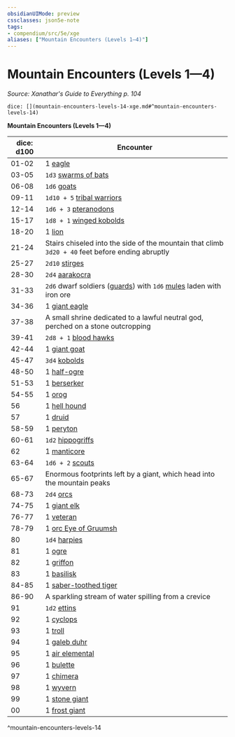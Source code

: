 ```yaml
---
obsidianUIMode: preview
cssclasses: json5e-note
tags:
- compendium/src/5e/xge
aliases: ["Mountain Encounters (Levels 1—4)"]
---
```

# Mountain Encounters (Levels 1—4)
*Source: Xanathar's Guide to Everything p. 104* 

`dice: [](mountain-encounters-levels-14-xge.md#^mountain-encounters-levels-14)`

**Mountain Encounters (Levels 1—4)**

| dice: d100 | Encounter |
|------------|-----------|
| 01-02 | 1 [eagle](compendium/bestiary/beast/eagle.md) |
| 03-05 | `1d3` [swarms of bats](compendium/bestiary/beast/swarm-of-bats.md) |
| 06-08 | `1d6` [goats](compendium/bestiary/beast/goat.md) |
| 09-11 | `1d10 + 5` [tribal warriors](compendium/bestiary/humanoid/tribal-warrior.md) |
| 12-14 | `1d6 + 3` [pteranodons](compendium/bestiary/beast/pteranodon.md) |
| 15-17 | `1d8 + 1` [winged kobolds](compendium/bestiary/humanoid/winged-kobold.md) |
| 18-20 | 1 [lion](compendium/bestiary/beast/lion.md) |
| 21-24 | Stairs chiseled into the side of the mountain that climb `3d20 + 40` feet before ending abruptly |
| 25-27 | `2d10` [stirges](compendium/bestiary/beast/stirge.md) |
| 28-30 | `2d4` [aarakocra](compendium/bestiary/humanoid/aarakocra.md) |
| 31-33 | `2d6` dwarf soldiers ([guards](compendium/bestiary/humanoid/guard.md)) with `1d6` [mules](compendium/bestiary/beast/mule.md) laden with iron ore |
| 34-36 | 1 [giant eagle](compendium/bestiary/beast/giant-eagle.md) |
| 37-38 | A small shrine dedicated to a lawful neutral god, perched on a stone outcropping |
| 39-41 | `2d8 + 1` [blood hawks](compendium/bestiary/beast/blood-hawk.md) |
| 42-44 | 1 [giant goat](compendium/bestiary/beast/giant-goat.md) |
| 45-47 | `3d4` [kobolds](compendium/bestiary/humanoid/kobold.md) |
| 48-50 | 1 [half-ogre](compendium/bestiary/giant/half-ogre-ogrillon.md) |
| 51-53 | 1 [berserker](compendium/bestiary/humanoid/berserker.md) |
| 54-55 | 1 [orog](compendium/bestiary/humanoid/orog.md) |
| 56 | 1 [hell hound](compendium/bestiary/fiend/hell-hound.md) |
| 57 | 1 [druid](compendium/bestiary/humanoid/druid.md) |
| 58-59 | 1 [peryton](compendium/bestiary/monstrosity/peryton.md) |
| 60-61 | `1d2` [hippogriffs](compendium/bestiary/monstrosity/hippogriff.md) |
| 62 | 1 [manticore](compendium/bestiary/monstrosity/manticore.md) |
| 63-64 | `1d6 + 2` [scouts](compendium/bestiary/humanoid/scout.md) |
| 65-67 | Enormous footprints left by a giant, which head into the mountain peaks |
| 68-73 | `2d4` [orcs](compendium/bestiary/humanoid/orc.md) |
| 74-75 | 1 [giant elk](compendium/bestiary/beast/giant-elk.md) |
| 76-77 | 1 [veteran](compendium/bestiary/humanoid/veteran.md) |
| 78-79 | 1 [orc Eye of Gruumsh](compendium/bestiary/humanoid/orc-eye-of-gruumsh.md) |
| 80 | `1d4` [harpies](compendium/bestiary/monstrosity/harpy.md) |
| 81 | 1 [ogre](compendium/bestiary/giant/ogre.md) |
| 82 | 1 [griffon](compendium/bestiary/monstrosity/griffon.md) |
| 83 | 1 [basilisk](compendium/bestiary/monstrosity/basilisk.md) |
| 84-85 | 1 [saber-toothed tiger](compendium/bestiary/beast/saber-toothed-tiger.md) |
| 86-90 | A sparkling stream of water spilling from a crevice |
| 91 | `1d2` [ettins](compendium/bestiary/giant/ettin.md) |
| 92 | 1 [cyclops](compendium/bestiary/giant/cyclops.md) |
| 93 | 1 [troll](compendium/bestiary/giant/troll.md) |
| 94 | 1 [galeb duhr](compendium/bestiary/elemental/galeb-duhr.md) |
| 95 | 1 [air elemental](compendium/bestiary/elemental/air-elemental.md) |
| 96 | 1 [bulette](compendium/bestiary/monstrosity/bulette.md) |
| 97 | 1 [chimera](compendium/bestiary/monstrosity/chimera.md) |
| 98 | 1 [wyvern](compendium/bestiary/dragon/wyvern.md) |
| 99 | 1 [stone giant](compendium/bestiary/giant/stone-giant.md) |
| 00 | 1 [frost giant](compendium/bestiary/giant/frost-giant.md) |
^mountain-encounters-levels-14